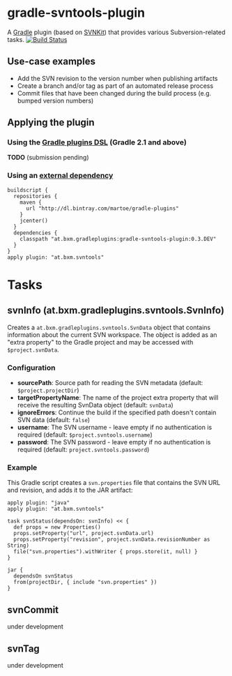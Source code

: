# gradle-svntools-plugin

A [Gradle](http://www.gradle.org) plugin (based on [SVNKit](http://svnkit.com/)) that provides various Subversion-related tasks.
[![Build Status](https://travis-ci.org/martoe/gradle-svntools-plugin.png)](https://travis-ci.org/martoe/gradle-svntools-plugin)

## Use-case examples

* Add the SVN revision to the version number when publishing artifacts
* Create a branch and/or tag as part of an automated release process
* Commit files that have been changed during the build process (e.g. bumped version numbers)

## Applying the plugin

### Using the [Gradle plugins DSL](http://www.gradle.org/docs/current/userguide/plugins.html#sec:plugins_block) (Gradle 2.1 and above)

**TODO** (submission pending)

### Using an [external dependency](http://www.gradle.org/docs/current/userguide/organizing_build_logic.html#sec:external_dependencies)

    buildscript {
      repositories {
        maven {
          url "http://dl.bintray.com/martoe/gradle-plugins"
        }
        jcenter()
      }
      dependencies {
        classpath "at.bxm.gradleplugins:gradle-svntools-plugin:0.3.DEV"
      }
    }
    apply plugin: "at.bxm.svntools"


# Tasks

## svnInfo (at.bxm.gradleplugins.svntools.SvnInfo)

Creates a `at.bxm.gradleplugins.svntools.SvnData` object that contains information about the current SVN workspace.
The object is added as an "extra property" to the Gradle project and may be accessed with `$project.svnData`.

### Configuration

* **sourcePath**: Source path for reading the SVN metadata (default: `$project.projectDir`)
* **targetPropertyName**: The name of the project extra property that will receive the resulting SvnData object (default: `svnData`)
* **ignoreErrors**: Continue the build if the specified path doesn't contain SVN data (default: `false`)
* **username**: The SVN username - leave empty if no authentication is required (default: `$project.svntools.username`)
* **password**: The SVN password - leave empty if no authentication is required (default: `project.svntools.password`)

### Example

This Gradle script creates a `svn.properties` file that contains the SVN URL and revision, and adds it to the JAR artifact:

    apply plugin: "java"
    apply plugin: "at.bxm.svntools"

    task svnStatus(dependsOn: svnInfo) << {
      def props = new Properties()
      props.setProperty("url", project.svnData.url)
      props.setProperty("revision", project.svnData.revisionNumber as String)
      file("svn.properties").withWriter { props.store(it, null) }
    }

    jar {
      dependsOn svnStatus
      from(projectDir, { include "svn.properties" })
    }

## svnCommit

under development

## svnTag

under development
